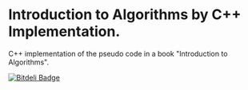 # Introduction to Algorithms by C++ Implementation.
C++ implementation of the pseudo code in a book "Introduction to Algorithms".


[![Bitdeli Badge](https://d2weczhvl823v0.cloudfront.net/liu798675179/introduction_to_algorithms_by_cpp_implementation/trend.png)](https://bitdeli.com/free "Bitdeli Badge")

